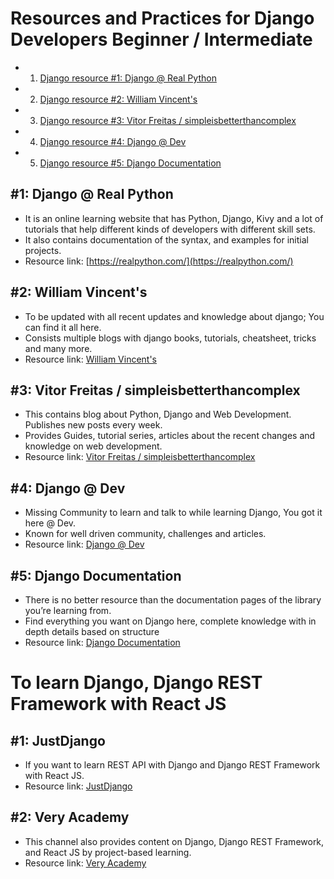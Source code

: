 # Resources and Practices for Django Developers Beginner / Intermediate


- 1. [Django resource #1: Django @ Real Python](https://realpython.com/)
- 2. [Django resource #2: William Vincent's](https://wsvincent.com/)
- 3. [Django resource #3: Vitor Freitas / simpleisbetterthancomplex](https://simpleisbetterthancomplex.com)
- 4. [Django resource #4: Django @ Dev](https://dev.to/t/django)
- 5. [Django resource #5: Django Documentation](https://docs.djangoproject.com/en/3.0/)


## #1: Django @ Real Python
- It is an online learning website that has Python, Django, Kivy and a lot of tutorials that help different kinds of developers with different skill sets.
- It also contains documentation of the syntax, and examples for initial projects.
- Resource link: [https://realpython.com/](https://realpython.com/)


## #2: William Vincent's
- To be updated with all recent updates and knowledge about django; You can find it all here.
- Consists multiple blogs with django books, tutorials, cheatsheet, tricks and many more.
- Resource link: [William Vincent's](https://wsvincent.com/)


## #3: Vitor Freitas / simpleisbetterthancomplex
- This contains blog about Python, Django and Web Development. Publishes new posts every week.
- Provides Guides, tutorial series, articles about the recent changes and knowledge on web development.
- Resource link: [Vitor Freitas / simpleisbetterthancomplex](https://simpleisbetterthancomplex.com)


## #4: Django @ Dev
- Missing Community to learn and talk to while learning Django, You got it here @ Dev.
- Known for well driven community, challenges and articles.
- Resource link: [Django @ Dev](https://dev.to/t/django)


## #5: Django Documentation
- There is no better resource than the documentation pages of the library you’re learning from.
- Find everything you want on Django here, complete knowledge with in depth details based on structure
- Resource link: [Django Documentation](https://docs.djangoproject.com/en/3.0/)  
  
# To learn Django, Django REST Framework with React JS

## #1: JustDjango
- If you want to learn REST API with Django and Django REST Framework with React JS.
- Resource link: [JustDjango](https://www.youtube.com/channel/UCRM1gWNTDx0SHIqUJygD-kQ)


## #2: Very Academy
- This channel also provides content on Django, Django REST Framework, and React JS by project-based learning.
- Resource link: [Very Academy](https://www.youtube.com/channel/UC1mxuk7tuQT2D0qTMgKji3w)